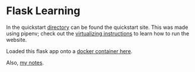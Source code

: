# Flask Learning

In the quickstart [directory](quickstart) can be found the quickstart site. This was made using pipenv; check out the [virtualizing instructions](howToVirtualize.md) to learn how to run the website.

Loaded this flask app onto a [docker container here](docker_jmussman).

Also, [my notes](Notes.md). 
